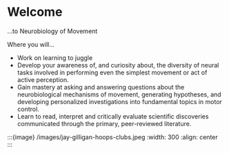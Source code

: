 # Welcome 

...to Neurobiology of Movement


Where you will...
- Work on learning to juggle
- Develop your awareness of, and curiosity about, the diversity of neural tasks involved in performing even the simplest movement or act of active perception.
- Gain mastery at asking and answering questions about the neurobiological mechanisms of movement, generating hypotheses, and developing personalized investigations into fundamental topics in motor control.
- Learn to read, interpret and critically evaluate scientific discoveries communicated through the primary, peer-reviewed literature.


:::{image} /images/jay-gilligan-hoops-clubs.jpeg
:width: 300
:align: center
:::







